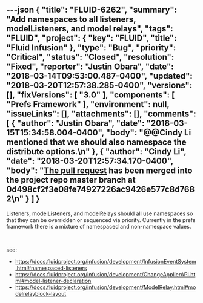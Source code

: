 ---json
{
  "title": "FLUID-6262",
  "summary": "Add namespaces to all listeners, modelListeners, and model relays",
  "tags": "FLUID",
  "project": {
    "key": "FLUID",
    "title": "Fluid Infusion"
  },
  "type": "Bug",
  "priority": "Critical",
  "status": "Closed",
  "resolution": "Fixed",
  "reporter": "Justin Obara",
  "date": "2018-03-14T09:53:00.487-0400",
  "updated": "2018-03-20T12:57:38.285-0400",
  "versions": [],
  "fixVersions": [
    "3.0"
  ],
  "components": [
    "Prefs Framework"
  ],
  "environment": null,
  "issueLinks": [],
  "attachments": [],
  "comments": [
    {
      "author": "Justin Obara",
      "date": "2018-03-15T15:34:58.004-0400",
      "body": "@@Cindy Li mentioned that we should also namespace the distribute options.\n"
    },
    {
      "author": "Cindy Li",
      "date": "2018-03-20T12:57:34.170-0400",
      "body": "[The pull request](https://github.com/fluid-project/infusion/pull/883) has been merged into the project repo master branch at 0d498cf2f3e08fe74927226ac9426e577c8d7682\n"
    }
  ]
}
---
Listeners, modelListeners, and modelRelays should all use namespaces so that they can be overridden or sequenced via priority. Currently in the prefs framework there is a mixture of namespaced and non-namespace values.

 

see:

* <https://docs.fluidproject.org/infusion/development/InfusionEventSystem.html#namespaced-listeners>
* <https://docs.fluidproject.org/infusion/development/ChangeApplierAPI.html#model-listener-declaration>
* <https://docs.fluidproject.org/infusion/development/ModelRelay.html#modelrelayblock-layout>

        